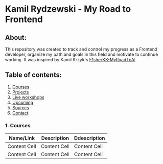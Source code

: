 # Kamil Rydzewski - My Road to Frontend
## About:
 This repository was created to track and control my progress as a Frontend developer, organize my path and goals in this field and motivate to continue working. It was inspired by Kamil Krzyk's [F1sherKK-MyRoadToAI](https://github.com/FisherKK/F1sherKK-MyRoadToAI).
## Table of contents:
1. [Courses](https://github.com/KamilRydzewski/MyRoadToFrontend#1-courses)
2. [Projects](https://github.com/KamilRydzewski/MyRoadToFrontend#2-projects)
3. [Live workshops](https://github.com/KamilRydzewski/MyRoadToFrontend#3-live-workshops)
3. [Upcoming](https://github.com/KamilRydzewski/MyRoadToFrontend#4-upcoming)
4. [Sources](https://github.com/KamilRydzewski/MyRoadToFrontend#5-sources)
5. [Contact](https://github.com/KamilRydzewski/MyRoadToFrontend#6-contact)

### 1. Courses


| Name/Link  | Description | Ddescription |
| ------------- | ------------- | ------------- |
| Content Cell  | Content Cell  | Content Cell  |
| Content Cell  | Content Cell  | Content Cell  |


